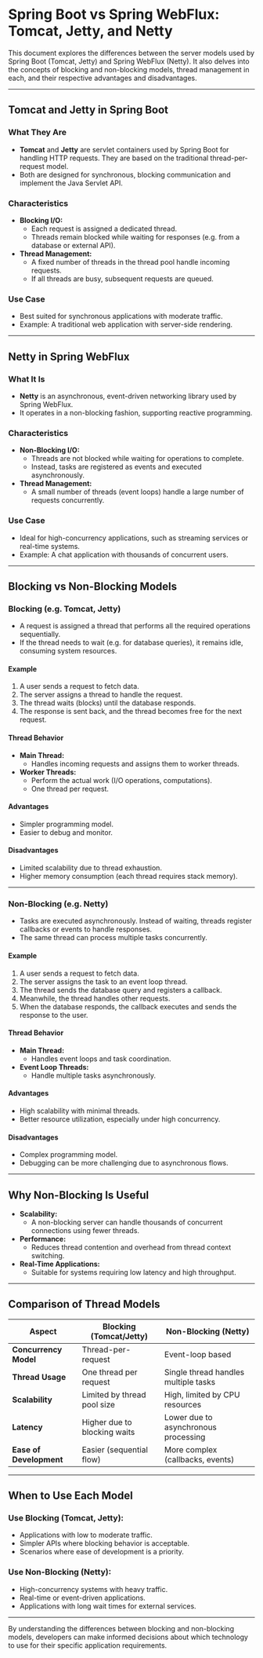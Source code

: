 # Spring Boot vs Spring WebFlux: Tomcat, Jetty, and Netty

This document explores the differences between the server models used by Spring Boot (Tomcat, Jetty) and Spring WebFlux (Netty). It also delves into the concepts of blocking and non-blocking models, thread management in each, and their respective advantages and disadvantages.

---

## Tomcat and Jetty in Spring Boot

### What They Are
- **Tomcat** and **Jetty** are servlet containers used by Spring Boot for handling HTTP requests. They are based on the traditional thread-per-request model.
- Both are designed for synchronous, blocking communication and implement the Java Servlet API.

### Characteristics
- **Blocking I/O:**
  - Each request is assigned a dedicated thread.
  - Threads remain blocked while waiting for responses (e.g. from a database or external API).
- **Thread Management:**
  - A fixed number of threads in the thread pool handle incoming requests.
  - If all threads are busy, subsequent requests are queued.

### Use Case
- Best suited for synchronous applications with moderate traffic.
- Example: A traditional web application with server-side rendering.

---

## Netty in Spring WebFlux

### What It Is
- **Netty** is an asynchronous, event-driven networking library used by Spring WebFlux.
- It operates in a non-blocking fashion, supporting reactive programming.

### Characteristics
- **Non-Blocking I/O:**
  - Threads are not blocked while waiting for operations to complete.
  - Instead, tasks are registered as events and executed asynchronously.
- **Thread Management:**
  - A small number of threads (event loops) handle a large number of requests concurrently.

### Use Case
- Ideal for high-concurrency applications, such as streaming services or real-time systems.
- Example: A chat application with thousands of concurrent users.

---

## Blocking vs Non-Blocking Models

### Blocking (e.g. Tomcat, Jetty)
- A request is assigned a thread that performs all the required operations sequentially.
- If the thread needs to wait (e.g. for database queries), it remains idle, consuming system resources.

#### Example
1. A user sends a request to fetch data.
2. The server assigns a thread to handle the request.
3. The thread waits (blocks) until the database responds.
4. The response is sent back, and the thread becomes free for the next request.

#### Thread Behavior
- **Main Thread:**
  - Handles incoming requests and assigns them to worker threads.
- **Worker Threads:**
  - Perform the actual work (I/O operations, computations).
  - One thread per request.

#### Advantages
- Simpler programming model.
- Easier to debug and monitor.

#### Disadvantages
- Limited scalability due to thread exhaustion.
- Higher memory consumption (each thread requires stack memory).

---

### Non-Blocking (e.g. Netty)
- Tasks are executed asynchronously. Instead of waiting, threads register callbacks or events to handle responses.
- The same thread can process multiple tasks concurrently.

#### Example
1. A user sends a request to fetch data.
2. The server assigns the task to an event loop thread.
3. The thread sends the database query and registers a callback.
4. Meanwhile, the thread handles other requests.
5. When the database responds, the callback executes and sends the response to the user.

#### Thread Behavior
- **Main Thread:**
  - Handles event loops and task coordination.
- **Event Loop Threads:**
  - Handle multiple tasks asynchronously.

#### Advantages
- High scalability with minimal threads.
- Better resource utilization, especially under high concurrency.

#### Disadvantages
- Complex programming model.
- Debugging can be more challenging due to asynchronous flows.

---

## Why Non-Blocking Is Useful
- **Scalability:**
  - A non-blocking server can handle thousands of concurrent connections using fewer threads.
- **Performance:**
  - Reduces thread contention and overhead from thread context switching.
- **Real-Time Applications:**
  - Suitable for systems requiring low latency and high throughput.

---

## Comparison of Thread Models

| Aspect                  | Blocking (Tomcat/Jetty)      | Non-Blocking (Netty)                 |
|-------------------------|------------------------------|--------------------------------------|
| **Concurrency Model**   | Thread-per-request           | Event-loop based                     |
| **Thread Usage**        | One thread per request       | Single thread handles multiple tasks |
| **Scalability**         | Limited by thread pool size  | High, limited by CPU resources       |
| **Latency**             | Higher due to blocking waits | Lower due to asynchronous processing |
| **Ease of Development** | Easier (sequential flow)     | More complex (callbacks, events)     |

---

## When to Use Each Model

### Use Blocking (Tomcat, Jetty):
- Applications with low to moderate traffic.
- Simpler APIs where blocking behavior is acceptable.
- Scenarios where ease of development is a priority.

### Use Non-Blocking (Netty):
- High-concurrency systems with heavy traffic.
- Real-time or event-driven applications.
- Applications with long wait times for external services.

---

By understanding the differences between blocking and non-blocking models, developers can make informed decisions about which technology to use for their specific application requirements.

